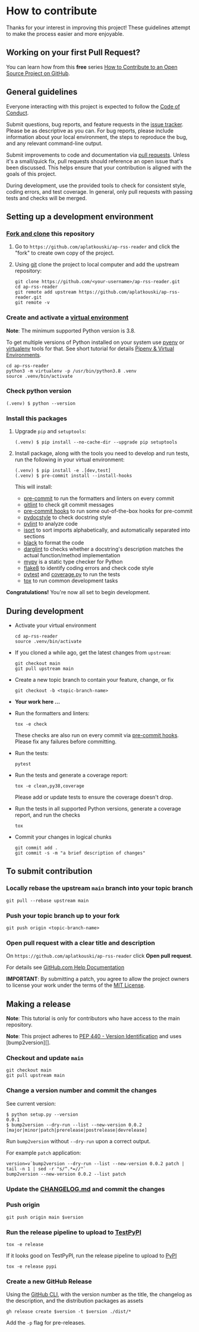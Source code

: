 # How to contribute

Thanks for your interest in improving this project! These guidelines attempt to
make the process easier and more enjoyable.

## Working on your first Pull Request?

You can learn how from this **free** series [How to Contribute to an Open
Source Project on GitHub][how to contribute].

## General guidelines

Everyone interacting with this project is expected to follow the [Code of
Conduct][].

Submit questions, bug reports, and feature requests in the [issue tracker][].
Please be as descriptive as you can. For bug reports, please include
information about your local environment, the steps to reproduce the bug, and
any relevant command-line output.

Submit improvements to code and documentation via [pull requests][]. Unless
it's a small/quick fix, pull requests should reference an open issue that's
been discussed. This helps ensure that your contribution is aligned with the
goals of this project.

During development, use the provided tools to check for consistent style,
coding errors, and test coverage. In general, only pull requests with passing
tests and checks will be merged.

## Setting up a development environment

### [Fork and clone][github docs fork-a-repo] this repository

1. Go to `https://github.com/aplatkouski/ap-rss-reader` and click the "fork" to
   create own copy of the project.

2. Using [git][] clone the project to local computer and add the upstream
   repository:

   ```shell
   git clone https://github.com/<your-username>/ap-rss-reader.git
   cd ap-rss-reader
   git remote add upstream https://github.com/aplatkouski/ap-rss-reader.git
   git remote -v
   ```

### Create and activate a [virtual environment][]

**Note**: The minimum supported Python version is 3.8.

To get multiple versions of Python installed on your system use [pyenv][] or
[virtualenv][] tools for that. See short tutorial for details [Pipenv & Virtual
Environments][pipenv & virtual environments].

```shell
cd ap-rss-reader
python3 -m virtualenv -p /usr/bin/python3.8 .venv
source .venv/bin/activate
```

### Check python version

```shell
(.venv) $ python --version
```

### Install this packages

1. Upgrade `pip` and `setuptools`:

   ```shell
   (.venv) $ pip install --no-cache-dir --upgrade pip setuptools
   ```

2. Install package, along with the tools you need to develop and run tests, run
   the following in your virtual environment:

   ```shell
   (.venv) $ pip install -e .[dev,test]
   (.venv) $ pre-commit install --install-hooks
   ```

   This will install:

   - [pre-commit][] to run the formatters and linters on every commit
   - [gitlint][] to check git commit messages
   - [pre-commit hooks][] to run some out-of-the-box hooks for pre-commit
   - [pydocstyle][] to check docstring style
   - [pylint][] to analyze code
   - [isort][] to sort imports alphabetically, and automatically separated into
     sections
   - [black][] to format the code
   - [darglint][] to checks whether a docstring's description matches the
     actual function/method implementation
   - [mypy][] is a static type checker for Python
   - [flake8][] to identify coding errors and check code style
   - [pytest][] and [coverage.py][] to run the tests
   - [tox][] to run common development tasks

**Congratulations!** You're now all set to begin development.

## During development

- Activate your virtual environment

  ```shell
  cd ap-rss-reader
  source .venv/bin/activate
  ```

- If you cloned a while ago, get the latest changes from `upstream`:

  ```shell
  git checkout main
  git pull upstream main
  ```

- Create a new topic branch to contain your feature, change, or fix

  ```shell
  git checkout -b <topic-branch-name>
  ```

- **Your work here ...**

- Run the formatters and linters:

  ```shell
  tox -e check
  ```

  These checks are also run on every commit via [pre-commit hooks][]. Please
  fix any failures before committing.

- Run the tests:

  ```shell
  pytest
  ```

- Run the tests and generate a coverage report:

  ```shell
  tox -e clean,py38,coverage
  ```

  Please add or update tests to ensure the coverage doesn't drop.

- Run the tests in all supported Python versions, generate a coverage report,
  and run the checks

  ```shell
  tox
  ```

- Commit your changes in logical chunks

  ```shell
  git commit add .
  git commit -s -m "a brief description of changes"
  ```

## To submit contribution

### Locally rebase the upstream `main` branch into your topic branch

```shell
git pull --rebase upstream main
```

### Push your topic branch up to your fork

```shell
git push origin <topic-branch-name>
```

### Open pull request with a clear title and description

On `https://github.com/aplatkouski/ap-rss-reader` click **Open pull request**.

For details see [GitHub.com Help Documentation][]

**IMPORTANT**: By submitting a patch, you agree to allow the project owners to
license your work under the terms of the [MIT License][].

## Making a release

**Note**: This tutorial is only for contributors who have access to the main
repository.

**Note**: This project adheres to [PEP 440 - Version Identification][pep 440]
and uses [bump2version][].

### Checkout and update `main`

```shell
git checkout main
git pull upstream main
```

### Change a version number and commit the changes

See current version:

```shell
$ python setup.py --version
0.0.1
$ bump2version --dry-run --list --new-version 0.0.2 [major|minor|patch|prerelease|postrelease|devrelease]
```

Run `bump2version` without `--dry-run` upon a correct output.

For example `patch` application:

```shell
version=v`bump2version --dry-run --list --new-version 0.0.2 patch | tail -n 1 | sed -r "s/^.*=//"`
bump2version --new-version 0.0.2 --list patch
```

### Update the [CHANGELOG.md][] and commit the changes

### Push origin

```shell
git push origin main $version
```

### Run the release pipeline to upload to [TestPyPI][]

```shell
tox -e release
```

If it looks good on TestPyPI, run the release pipeline to upload to [PyPI][]

```shell
tox -e release pypi
```

### Create a new GitHub Release

Using the [GitHub CLI][], with the version number as the title, the changelog
as the description, and the distribution packages as assets

```shell
gh release create $version -t $version ./dist/*
```

Add the `-p` flag for pre-releases.

[how to contribute]: https://kcd.im/pull-request
[code of conduct]:
  https://github.com/aplatkouski/ap-rss-reader/blob/main/CODE_OF_CONDUCT.md
[issue tracker]: https://github.com/aplatkouski/ap-rss-reader/issues
[pull requests]: https://github.com/aplatkouski/ap-rss-reader/pulls
[github docs fork-a-repo]:
  https://docs.github.com/en/github/getting-started-with-github/fork-a-repo
[git]: https://git-scm.com/
[virtual environment]: https://docs.python.org/3/library/venv.html
[pyenv]: https://github.com/pyenv/pyenv
[virtualenv]: https://virtualenv.pypa.io/en/latest/
[pipenv & virtual environments]: https://docs.python-guide.org/dev/virtualenvs/
[pre-commit]: https://pre-commit.com/
[gitlint]: https://jorisroovers.com/gitlint/
[pre-commit hooks]: https://github.com/pre-commit/pre-commit-hooks
[pydocstyle]: http://www.pydocstyle.org/en/stable/
[pylint]: https://www.pylint.org/
[isort]: https://pycqa.github.io/isort/
[black]: https://black.readthedocs.io/en/stable/
[darglint]: https://github.com/terrencepreilly/darglint
[mypy]: https://mypy.readthedocs.io/en/stable/
[flake8]: https://flake8.pycqa.org/en/latest/
[pytest]: https://docs.pytest.org/en/latest/
[coverage.py]: https://coverage.readthedocs.io/en/latest/
[tox]: https://tox.readthedocs.io/en/latest/
[github.com help documentation]:
  https://docs.github.com/en/github/collaborating-with-issues-and-pull-requests
[mit license]:
  https://github.com/aplatkouski/ap-rss-reader/blob/main/LICENSE.md
[pep 440]: https://www.python.org/dev/peps/pep-0440/
[changelog.md]:
  https://github.com/aplatkouski/ap-rss-reader/blob/main/CHANGELOG.md
[testpypi]: https://test.pypi.org/project/ap-rss-reader/
[pypi]: https://pypi.org/project/ap-rss-reader/
[github cli]: https://hub.github.com/
